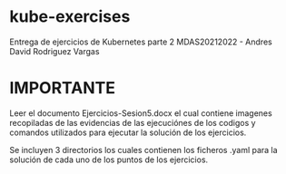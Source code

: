 # kube-exercises
Entrega de ejercicios de Kubernetes parte 2 MDAS20212022 - Andres David Rodriguez Vargas

# IMPORTANTE
Leer el documento Ejercicios-Sesion5.docx el cual contiene imagenes recopiladas de las evidencias de las ejecuciónes de los codigos y comandos utilizados para ejecutar la solución de los ejercicios.

Se incluyen 3 directorios los cuales contienen los ficheros .yaml para la solución de cada uno de los puntos de los ejercicios.

